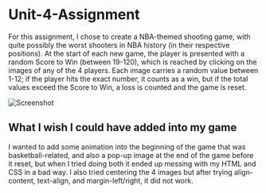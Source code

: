 # Unit-4-Assignment

For this assignment, I chose to create a NBA-themed shooting game, with quite possibly the worst shooters in NBA history (in their respective positions). At the start of each new game, the player is presented with a random Score to Win (between 19-120), which is reached by clicking on the images of any of the 4 players. Each image carries a random value between 1-12; if the player hits the exact number, it counts as a win, but if the total values exceed the Score to Win, a loss is counted and the game is reset.

![Screenshot](images/screenshot.png "Screenshot of Game")

## What I wish I could have added into my game

I wanted to add some animation into the beginning of the game that was basketball-related, and also a pop-up image at the end of the game before it reset, but when I tried doing both it ended up messing with my HTML and CSS in a bad way. I also tried centering the 4 images but after trying align-content, text-align, and margin-left/right, it did not work.